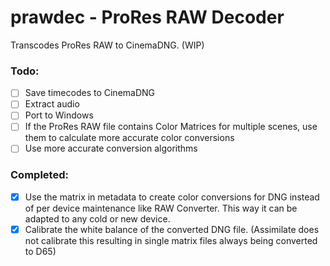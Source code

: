 #  prawdec - ProRes RAW Decoder

Transcodes ProRes RAW to CinemaDNG. (WIP)

### Todo:
- [ ] Save timecodes to CinemaDNG
- [ ] Extract audio
- [ ] Port to Windows
- [ ] If the ProRes RAW file contains Color Matrices for multiple scenes, use them to calculate more accurate color conversions
- [ ] Use more accurate conversion algorithms

### Completed:
- [x] Use the matrix in metadata to create color conversions for DNG instead of per device maintenance like RAW Converter. This way it can be adapted to any cold or new device. 
- [x] Calibrate the white balance of the converted DNG file. (Assimilate does not calibrate this resulting in single matrix files always being converted to D65)
